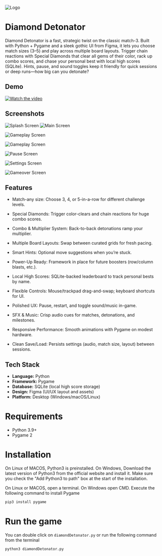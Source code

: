![Logo](Screenshots/DD_Logo.png)

# Diamond Detonator

Diamond Detonator is a fast, strategic twist on the classic match-3. Built with Python + Pygame and a sleek gothic UI from Figma, it lets you choose match sizes (3–5) and play across multiple board layouts. Trigger chain reactions with Special Diamonds that clear all gems of their color, rack up combo scores, and chase your personal best with local high scores (SQLite). Hints, pause, and sound toggles keep it friendly for quick sessions or deep runs—how big can you detonate?


## Demo
[![Watch the video](https://img.youtube.com/vi/a-OIm_v7aKQ/maxresdefault.jpg)](https://youtu.be/a-OIm_v7aKQ?si=2XCH77O_Lt7uL-ua)


## Screenshots
![Splash Screen](Screenshots/DD_SplashScreen.png)
![Main Screen](Screenshots/DD_MainScreen.png)

![Gameplay Screen](Screenshots/DD_GameplayScreen00.png)

![Gameplay Screen](Screenshots/DD_GameplayScreen01.png)

![Pause Screen](Screenshots/DD_PauseScreen.png)

![Settings Screen](Screenshots/DD_SettingsScreen.png)

![Gameover Screen](Screenshots/DD_GameoverScreen.png)


## Features
- Match-any size: Choose 3, 4, or 5-in-a-row for different challenge levels.

- Special Diamonds: Trigger color-clears and chain reactions for huge combo scores.

- Combo & Multiplier System: Back-to-back detonations ramp your multiplier.

- Multiple Board Layouts: Swap between curated grids for fresh pacing.

- Smart Hints: Optional move suggestions when you’re stuck.

- Power-Up Ready: Framework in place for future boosters (row/column blasts, etc.).

- Local High Scores: SQLite-backed leaderboard to track personal bests by name.

- Flexible Controls: Mouse/trackpad drag-and-swap; keyboard shortcuts for UI.

- Polished UX: Pause, restart, and toggle sound/music in-game.

- SFX & Music: Crisp audio cues for matches, detonations, and milestones.

- Responsive Performance: Smooth animations with Pygame on modest hardware.

- Clean Save/Load: Persists settings (audio, match size, layout) between sessions.


## Tech Stack
- **Language:** Python
- **Framework:** Pygame
- **Database:** SQLite (local high score storage)
- **Design:** Figma (UI/UX layout and assets)
- **Platform:** Desktop (Windows/macOS/Linux)


# Requirements

- Python 3.9+
- Pygame 2


# Installation

On Linux of MACOS, Python3 is preinstalled. On Windows, Download the latest version of Python3 from the official website and install it. Make sure you check the "Add Python3 to path" box at the start of the installation.

On Linux or MACOS, open a terminal. On Windows open CMD. Execute the following command to install Pygame

```bash
pip3 install pygame
```


# Run the game

You can double click on `diamondDetonator.py` or run the following command from the terminal

```bash
python3 diamondDetonator.py
```